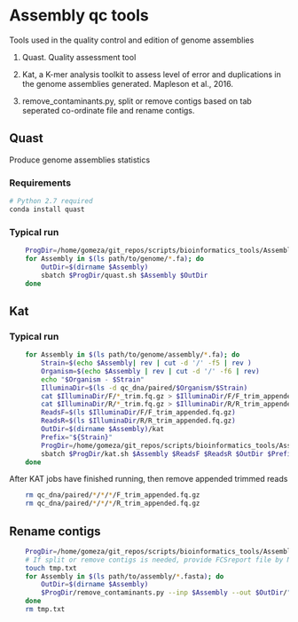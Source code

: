 # Assembly qc tools

Tools used in the quality control and edition of genome assemblies

1. Quast. Quality assessment tool

2. Kat, a K-mer analysis toolkit to assess level of error and duplications in the genome assemblies generated. Mapleson et al., 2016.

3. remove_contaminants.py, split or remove contigs based on tab seperated co-ordinate file and rename contigs.



## Quast

Produce genome assemblies statistics

### Requirements

```bash
# Python 2.7 required
conda install quast
```

### Typical run
```bash
    ProgDir=/home/gomeza/git_repos/scripts/bioinformatics_tools/Assembly_qc
    for Assembly in $(ls path/to/genome/*.fa); do
        OutDir=$(dirname $Assembly)
        sbatch $ProgDir/quast.sh $Assembly $OutDir
    done
```

## Kat

### Typical run

```bash
    for Assembly in $(ls path/to/genome/assembly/*.fa); do
        Strain=$(echo $Assembly| rev | cut -d '/' -f5 | rev )
        Organism=$(echo $Assembly | rev | cut -d '/' -f6 | rev)
        echo "$Organism - $Strain"
        IlluminaDir=$(ls -d qc_dna/paired/$Organism/$Strain)
        cat $IlluminaDir/F/*_trim.fq.gz > $IlluminaDir/F/F_trim_appended.fq.gz
        cat $IlluminaDir/R/*_trim.fq.gz > $IlluminaDir/R/R_trim_appended.fq.gz
        ReadsF=$(ls $IlluminaDir/F/F_trim_appended.fq.gz)
        ReadsR=$(ls $IlluminaDir/R/R_trim_appended.fq.gz)
        OutDir=$(dirname $Assembly)/kat
        Prefix="${Strain}"
        ProgDir=/home/gomeza/git_repos/scripts/bioinformatics_tools/Assembly_qc
        sbatch $ProgDir/kat.sh $Assembly $ReadsF $ReadsR $OutDir $Prefix 200
    done
```

After KAT jobs have finished running, then remove appended trimmed reads

```bash
    rm qc_dna/paired/*/*/*/F_trim_appended.fq.gz
    rm qc_dna/paired/*/*/*/R_trim_appended.fq.gz
```

## Rename contigs

```bash
    ProgDir=/home/gomeza/git_repos/scripts/bioinformatics_tools/Assembly_qc
    # If split or remove contigs is needed, provide FCSreport file by NCBI.
    touch tmp.txt
    for Assembly in $(ls path/to/assembly/*.fasta); do
        OutDir=$(dirname $Assembly)
        $ProgDir/remove_contaminants.py --inp $Assembly --out $OutDir/"GiveGenomeName"_renamed.fasta --coord_file tmp.txt > $OutDir/log.txt
    done
    rm tmp.txt
```
